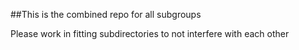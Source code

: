 ##This is the combined repo for all subgroups

Please work in fitting subdirectories to not interfere with each other
